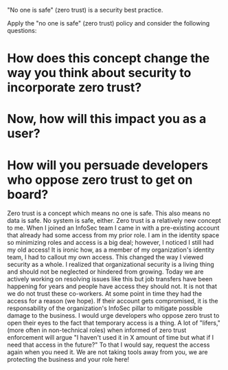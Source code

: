 "No one is safe" (zero trust) is a security best practice.

Apply the "no one is safe" (zero trust) policy and consider the following questions:
# How does this concept change the way you think about security to incorporate zero trust?

# Now, how will this impact you as a user?

# How will you persuade developers who oppose zero trust to get on board?

Zero trust is a concept which means no one is safe.  This also means no data is safe.  No system is safe, either.  Zero trust is a relatively new concept to me.  When I joined an InfoSec team I came in with a pre-existing account that already had some access from my prior role.  I am in the identity space so minimizing roles and access is a big deal; however, I noticed I still had my old access!  It is ironic how, as a member of my organization's identity team, I had to callout my own access.  This changed the way I viewed security as a whole.  I realized that organizational security is a living thing and should not be neglected or hindered from growing.  Today we are actively working on resolving issues like this but job transfers have been happening for years and people have access they should not.  It is not that we do not trust these co-workers.  At some point in time they had the access for a reason (we hope).  If their account gets compromised, it is the responsability of the organization's InfoSec pillar to mitigate possible damage to the business.  I would urge developers who oppose zero trust to open their eyes to the fact that temporary access is a thing.  A lot of "lifers," (more often in non-technical roles) when informed of zero trust enforcement will argue "I haven't used it in X amount of time but what if I need that access in the future?"  To that I would say, request the access again when you need it.  We are not taking tools away from you, we are protecting the business and your role here!